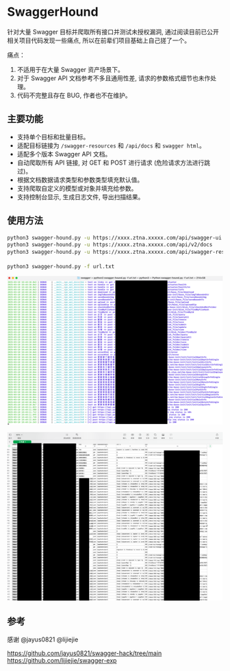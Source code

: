 # SwaggerHound

针对大量 Swagger 目标并爬取所有接口并测试未授权漏洞, 通过阅读目前已公开相关项目代码发现一些痛点, 所以在前辈们项目基础上自己搓了一个。

痛点：
1. 不适用于在大量 Swagger 资产场景下。
2. 对于 Swagger API 文档参考不多且通用性差, 请求的参数格式细节也未作处理。
3. 代码不完整且存在 BUG, 作者也不在维护。

## 主要功能

- 支持单个目标和批量目标。
- 适配目标链接为 `/swagger-resources` 和 `/api/docs` 和 `swagger html`。
- 适配多个版本 Swagger API 文档。
- 自动爬取所有 API 链接, 对 GET 和 POST 进行请求 (危险请求方法进行跳过)。
- 根据文档数据请求类型和参数类型填充默认值。
- 支持爬取自定义的模型或对象并填充给参数。
- 支持控制台显示, 生成日志文件, 导出扫描结果。

## 使用方法

```bash
python3 swagger-hound.py -u https://xxxx.ztna.xxxxx.com/api/swagger-ui.html
python3 swagger-hound.py -u https://xxxx.ztna.xxxxx.com/api/v2/docs
python3 swagger-hound.py -u https://xxxx.ztna.xxxxx.com/api/swagger-resources

python3 swagger-hound.py -f url.txt
```

![](docs/20250307162.jpg)

![](docs/20250307165.jpg)

## 参考

感谢 @jayus0821 @lijiejie 

https://github.com/jayus0821/swagger-hack/tree/main
https://github.com/lijiejie/swagger-exp